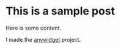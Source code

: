 # This is a sample post

Here is some content.

I made the [anywidget](https://anywidget.dev) project.
